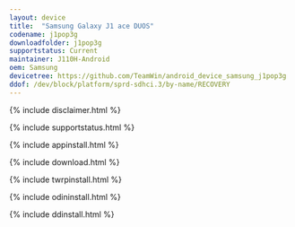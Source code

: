 ```yaml
---
layout: device
title:  "Samsung Galaxy J1 ace DUOS"
codename: j1pop3g
downloadfolder: j1pop3g
supportstatus: Current
maintainer: J110H-Android
oem: Samsung
devicetree: https://github.com/TeamWin/android_device_samsung_j1pop3g
ddof: /dev/block/platform/sprd-sdhci.3/by-name/RECOVERY
---
```


{% include disclaimer.html %}

{% include supportstatus.html %}

{% include appinstall.html %}

{% include download.html %}

{% include twrpinstall.html %}

{% include odininstall.html %}

{% include ddinstall.html %}

